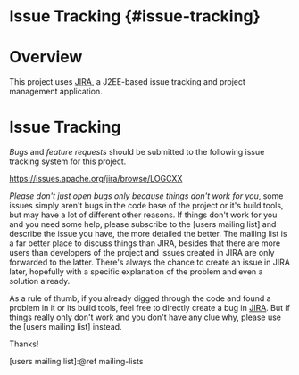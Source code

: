 Issue Tracking {#issue-tracking}
===
<!--
 Note: License header cannot be first, as doxygen does not generate
 cleanly if it before the '==='
-->
<!--
 Licensed to the Apache Software Foundation (ASF) under one or more
 contributor license agreements.  See the NOTICE file distributed with
 this work for additional information regarding copyright ownership.
 The ASF licenses this file to You under the Apache License, Version 2.0
 (the "License"); you may not use this file except in compliance with
 the License.  You may obtain a copy of the License at

	http://www.apache.org/licenses/LICENSE-2.0

 Unless required by applicable law or agreed to in writing, software
 distributed under the License is distributed on an "AS IS" BASIS,
 WITHOUT WARRANTIES OR CONDITIONS OF ANY KIND, either express or implied.
 See the License for the specific language governing permissions and
 limitations under the License.
-->
# Overview

This project uses [JIRA](https://www.atlassian.com/software/jira), a J2EE-based issue tracking
and project management application.

# Issue Tracking

*Bugs* and *feature requests* should be submitted to the following issue tracking system
for this project.

https://issues.apache.org/jira/browse/LOGCXX

*Please don't just open bugs only because things don't work for you*, some issues simply
aren't bugs in the code base of the project or it's build tools, but may have a lot of
different other reasons. If things don't work for you and you need some help, please subscribe
to the [users mailing list] and describe
the issue you have, the more detailed the better. The mailing list is a far better place to
discuss things than JIRA, besides that there are more users than developers of the project and
issues created in JIRA are only forwarded to the latter. There's always the chance to create an
issue in JIRA later, hopefully with a specific explanation of the problem and even a solution
already.

As a rule of thumb, if you already digged through the code and found a problem in it or its
build tools, feel free to directly create a bug in [JIRA](https://issues.apache.org/jira/browse/LOGCXX).
But if things really only don't work and you don't have any clue why, please use the [users mailing list]
instead.

Thanks!

[users mailing list]:@ref mailing-lists
